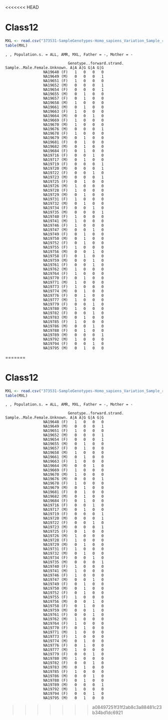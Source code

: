 <<<<<<< HEAD
# Class12

``` r
MXL <- read.csv("373531-SampleGenotypes-Homo_sapiens_Variation_Sample_rs8067378.csv")
table(MXL)
```

    , , Population.s. = ALL, AMR, MXL, Father = -, Mother = -

                                Genotype..forward.strand.
    Sample..Male.Female.Unknown. A|A A|G G|A G|G
                     NA19648 (F)   1   0   0   0
                     NA19649 (M)   0   0   0   1
                     NA19651 (F)   1   0   0   0
                     NA19652 (M)   0   0   0   1
                     NA19654 (F)   0   0   0   1
                     NA19655 (M)   0   1   0   0
                     NA19657 (F)   0   1   0   0
                     NA19658 (M)   1   0   0   0
                     NA19661 (M)   0   1   0   0
                     NA19663 (F)   1   0   0   0
                     NA19664 (M)   0   0   1   0
                     NA19669 (F)   1   0   0   0
                     NA19670 (M)   1   0   0   0
                     NA19676 (M)   0   0   0   1
                     NA19678 (F)   1   0   0   0
                     NA19679 (M)   0   1   0   0
                     NA19681 (F)   0   1   0   0
                     NA19682 (M)   0   1   0   0
                     NA19684 (F)   0   1   0   0
                     NA19716 (F)   0   0   1   0
                     NA19717 (M)   0   1   0   0
                     NA19719 (F)   0   0   0   1
                     NA19720 (M)   0   0   0   1
                     NA19722 (F)   0   0   1   0
                     NA19723 (M)   0   0   0   1
                     NA19725 (F)   0   1   0   0
                     NA19726 (M)   1   0   0   0
                     NA19728 (F)   1   0   0   0
                     NA19729 (M)   0   1   0   0
                     NA19731 (F)   1   0   0   0
                     NA19732 (M)   0   1   0   0
                     NA19734 (F)   0   0   1   0
                     NA19735 (M)   0   0   0   1
                     NA19740 (F)   1   0   0   0
                     NA19741 (M)   1   0   0   0
                     NA19746 (F)   1   0   0   0
                     NA19747 (M)   0   0   1   0
                     NA19749 (F)   0   1   0   0
                     NA19750 (M)   0   1   0   0
                     NA19752 (F)   0   1   0   0
                     NA19755 (F)   1   0   0   0
                     NA19756 (M)   0   0   1   0
                     NA19758 (F)   0   1   0   0
                     NA19759 (M)   0   0   1   0
                     NA19761 (F)   0   0   1   0
                     NA19762 (M)   1   0   0   0
                     NA19764 (F)   1   0   0   0
                     NA19770 (F)   0   1   0   0
                     NA19771 (M)   1   0   0   0
                     NA19773 (F)   1   0   0   0
                     NA19774 (M)   0   1   0   0
                     NA19776 (F)   0   1   0   0
                     NA19777 (M)   1   0   0   0
                     NA19779 (F)   0   0   1   0
                     NA19780 (M)   1   0   0   0
                     NA19782 (F)   0   0   1   0
                     NA19783 (M)   0   1   0   0
                     NA19785 (F)   1   0   0   0
                     NA19786 (M)   0   0   1   0
                     NA19788 (F)   0   1   0   0
                     NA19789 (M)   0   0   0   1
                     NA19792 (M)   1   0   0   0
                     NA19794 (F)   0   0   1   0
                     NA19795 (M)   0   1   0   0
=======
# Class12

``` r
MXL <- read.csv("373531-SampleGenotypes-Homo_sapiens_Variation_Sample_rs8067378.csv")
table(MXL)
```

    , , Population.s. = ALL, AMR, MXL, Father = -, Mother = -

                                Genotype..forward.strand.
    Sample..Male.Female.Unknown. A|A A|G G|A G|G
                     NA19648 (F)   1   0   0   0
                     NA19649 (M)   0   0   0   1
                     NA19651 (F)   1   0   0   0
                     NA19652 (M)   0   0   0   1
                     NA19654 (F)   0   0   0   1
                     NA19655 (M)   0   1   0   0
                     NA19657 (F)   0   1   0   0
                     NA19658 (M)   1   0   0   0
                     NA19661 (M)   0   1   0   0
                     NA19663 (F)   1   0   0   0
                     NA19664 (M)   0   0   1   0
                     NA19669 (F)   1   0   0   0
                     NA19670 (M)   1   0   0   0
                     NA19676 (M)   0   0   0   1
                     NA19678 (F)   1   0   0   0
                     NA19679 (M)   0   1   0   0
                     NA19681 (F)   0   1   0   0
                     NA19682 (M)   0   1   0   0
                     NA19684 (F)   0   1   0   0
                     NA19716 (F)   0   0   1   0
                     NA19717 (M)   0   1   0   0
                     NA19719 (F)   0   0   0   1
                     NA19720 (M)   0   0   0   1
                     NA19722 (F)   0   0   1   0
                     NA19723 (M)   0   0   0   1
                     NA19725 (F)   0   1   0   0
                     NA19726 (M)   1   0   0   0
                     NA19728 (F)   1   0   0   0
                     NA19729 (M)   0   1   0   0
                     NA19731 (F)   1   0   0   0
                     NA19732 (M)   0   1   0   0
                     NA19734 (F)   0   0   1   0
                     NA19735 (M)   0   0   0   1
                     NA19740 (F)   1   0   0   0
                     NA19741 (M)   1   0   0   0
                     NA19746 (F)   1   0   0   0
                     NA19747 (M)   0   0   1   0
                     NA19749 (F)   0   1   0   0
                     NA19750 (M)   0   1   0   0
                     NA19752 (F)   0   1   0   0
                     NA19755 (F)   1   0   0   0
                     NA19756 (M)   0   0   1   0
                     NA19758 (F)   0   1   0   0
                     NA19759 (M)   0   0   1   0
                     NA19761 (F)   0   0   1   0
                     NA19762 (M)   1   0   0   0
                     NA19764 (F)   1   0   0   0
                     NA19770 (F)   0   1   0   0
                     NA19771 (M)   1   0   0   0
                     NA19773 (F)   1   0   0   0
                     NA19774 (M)   0   1   0   0
                     NA19776 (F)   0   1   0   0
                     NA19777 (M)   1   0   0   0
                     NA19779 (F)   0   0   1   0
                     NA19780 (M)   1   0   0   0
                     NA19782 (F)   0   0   1   0
                     NA19783 (M)   0   1   0   0
                     NA19785 (F)   1   0   0   0
                     NA19786 (M)   0   0   1   0
                     NA19788 (F)   0   1   0   0
                     NA19789 (M)   0   0   0   1
                     NA19792 (M)   1   0   0   0
                     NA19794 (F)   0   0   1   0
                     NA19795 (M)   0   1   0   0
>>>>>>> a08497251f31f2ab8c3a88481c23b34bd1dc6921
